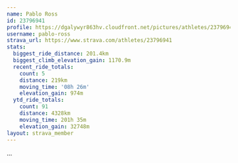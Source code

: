 ```yaml
---
name: Pablo Ross
id: 23796941
profile: https://dgalywyr863hv.cloudfront.net/pictures/athletes/23796941/14615399/1/large.jpg
username: pablo-ross
strava_url: https://www.strava.com/athletes/23796941
stats:
  biggest_ride_distance: 201.4km
  biggest_climb_elevation_gain: 1170.9m
  recent_ride_totals:
    count: 5
    distance: 219km
    moving_time: '08h 26m'
    elevation_gain: 974m
  ytd_ride_totals:
    count: 91
    distance: 4328km
    moving_time: 201h 35m
    elevation_gain: 32748m
layout: strava_member
--- 
```

...
